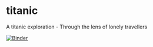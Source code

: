 # titanic

A titanic exploration - Through the lens of lonely travellers

[![Binder](http://mybinder.org/badge.svg)](http://mybinder.org:/repo/cthorey/titanic)
